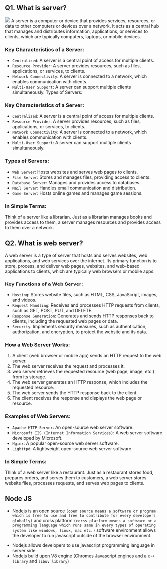 ## Q1. What is server?

<img src="https://upload.wikimedia.org/wikipedia/commons/thumb/c/c9/Client-server-model.svg/300px-Client-server-model.svg.png" />
A server is a computer or device that provides services, resources, or data to other computers or devices over a network. It acts as a central hub that manages and distributes information, applications, or services to clients, which are typically computers, laptops, or mobile devices.

### Key Characteristics of a Server:

- `Centralized`: A server is a central point of access for multiple clients.
- `Resource Provider`: A server provides resources, such as files, applications, or services, to clients.
- `Network Connectivity`: A server is connected to a network, which enables communication with clients.
- `Multi-User Support`: A server can support multiple clients simultaneously.
  Types of Servers:

### Key Characteristics of a Server:

- `Centralized`: A server is a central point of access for multiple clients.
- `Resource Provider`: A server provides resources, such as files, applications, or services, to clients.
- `Network Connectivity`: A server is connected to a network, which enables communication with clients.
- `Multi-User Support`: A server can support multiple clients simultaneously.

### Types of Servers:

- `Web Server`: Hosts websites and serves web pages to clients.
- `File Server`: Stores and manages files, providing access to clients.
- `Database Server`: Manages and provides access to databases.
- `Mail Server`: Handles email communication and distribution.
- `Game Server`: Hosts online games and manages game sessions.

### In Simple Terms:

Think of a server like a librarian. Just as a librarian manages books and provides access to them, a server manages resources and provides access to them over a network.

## Q2. What is web server?

A web server is a type of server that hosts and serves websites, web applications, and web services over the internet. Its primary function is to store, process, and deliver web pages, websites, and web-based applications to clients, which are typically web browsers or mobile apps.

### Key Functions of a Web Server:

- `Hosting`: Stores website files, such as HTML, CSS, JavaScript, images, and videos.
- `Request Handling`: Receives and processes HTTP requests from clients, such as GET, POST, PUT, and DELETE.
- `Response Generation`: Generates and sends HTTP responses back to clients, including the requested web pages or data.
- `Security`: Implements security measures, such as authentication, authorization, and encryption, to protect the website and its data.

### How a Web Server Works:

1. A client (web browser or mobile app) sends an HTTP request to the web server.
2. The web server receives the request and processes it.
3. web server retrieves the requested resource (web page, image, etc.) from its storage.
4. The web server generates an HTTP response, which includes the requested resource.
5. The web server sends the HTTP response back to the client.
6. The client receives the response and displays the web page or resource.

### Examples of Web Servers:

- `Apache HTTP Server`: An open-source web server software.
- `Microsoft IIS (Internet Information Services)`: A web server software developed by Microsoft.
- `Nginx`: A popular open-source web server software.
- `Lighttpd`: A lightweight open-source web server software.

### In Simple Terms:

Think of a web server like a restaurant. Just as a restaurant stores food, prepares orders, and serves them to customers, a web server stores website files, processes requests, and serves web pages to clients.

## Node JS

- Nodejs is an open source `(open source means a software or program which is free to use and free to contribute for every developers globally)` and cross platform `(corss platform means a software or a programming language which runs same in every types of operating system like windows, linux, mac etc.)` software environment allows the developer to run javascript outside of the browser environment.

* Nodejs allows developers to use javascript programming language in server side.
* Nodejs build upon V8 engine (Chromes Javascript engines and a `c++ library` and `libuv library`)
